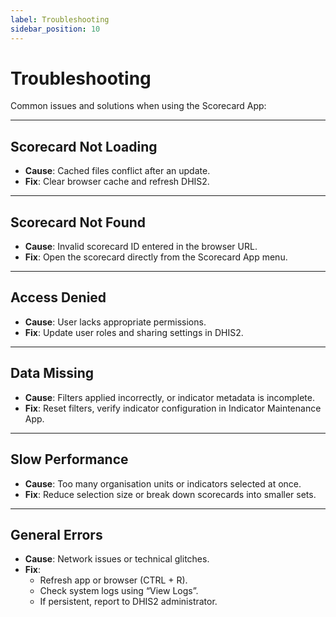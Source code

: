 ```yaml
---
label: Troubleshooting
sidebar_position: 10
---
```


# Troubleshooting

Common issues and solutions when using the Scorecard App:

---

## Scorecard Not Loading
- **Cause**: Cached files conflict after an update.
- **Fix**: Clear browser cache and refresh DHIS2.

---

## Scorecard Not Found
- **Cause**: Invalid scorecard ID entered in the browser URL.
- **Fix**: Open the scorecard directly from the Scorecard App menu.

---

## Access Denied
- **Cause**: User lacks appropriate permissions.
- **Fix**: Update user roles and sharing settings in DHIS2.

---

## Data Missing
- **Cause**: Filters applied incorrectly, or indicator metadata is incomplete.
- **Fix**: Reset filters, verify indicator configuration in Indicator Maintenance App.

---

## Slow Performance
- **Cause**: Too many organisation units or indicators selected at once.
- **Fix**: Reduce selection size or break down scorecards into smaller sets.

---

## General Errors
- **Cause**: Network issues or technical glitches.
- **Fix**:
  - Refresh app or browser (CTRL + R).
  - Check system logs using “View Logs”.
  - If persistent, report to DHIS2 administrator.